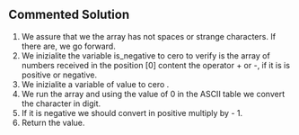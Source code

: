## Commented Solution

1. We assure that we the array has not spaces or strange characters. If there are, we go forward.
2. We inizialite the variable is_negative to cero to verify is the array of numbers received in the position [0] content the operator + or -, if it is is positive or negative.
3. We inizialite a variable of value to cero .
4. We run the array and using the value of 0 in the ASCII table we convert the character in digit.
5. If it is negative we should convert in positive multiply by - 1.
6. Return the value.

